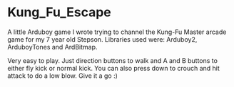# Kung_Fu_Escape
A little Arduboy game I wrote trying to channel the Kung-Fu Master arcade game for my 7 year old Stepson.
Libraries used were: Arduboy2, ArduboyTones and ArdBitmap.

Very easy to play. Just direction buttons to walk and A and B buttons to either fly kick or normal kick. You can also press down to crouch and hit attack to do a low blow.
Give it a go :)
